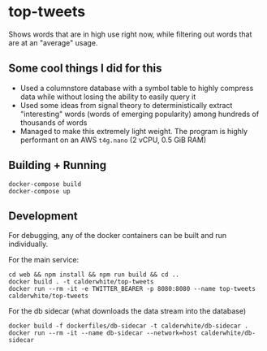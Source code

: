 # top-tweets

Shows words that are in high use right now, while filtering out words that are at an "average" usage.

## Some cool things I did for this

- Used a columnstore database with a symbol table to highly compress data while without losing the ability to easily query it
- Used some ideas from signal theory to deterministically extract "interesting" words (words of emerging popularity) among hundreds of thousands of words
- Managed to make this extremely light weight. The program is highly performant on an AWS `t4g.nano` (2 vCPU, 0.5 GiB RAM)


## Building + Running

```
docker-compose build
docker-compose up
```


## Development

For debugging, any of the docker containers can be built and run individually.


For the main service:
```
cd web && npm install && npm run build && cd ..
docker build . -t calderwhite/top-tweets
docker run --rm -it -e TWITTER_BEARER -p 8080:8080 --name top-tweets calderwhite/top-tweets
```

For the db sidecar (what downloads the data stream into the database)
```
docker build -f dockerfiles/db-sidecar -t calderwhite/db-sidecar .
docker run --rm -it --name db-sidecar --network=host calderwhite/db-sidecar
```
